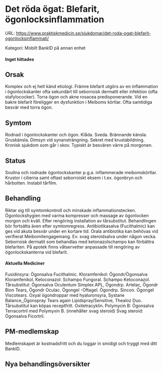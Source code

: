 # Det röda ögat: Blefarit, ögonlocksinflammation

URL: https://www.praktiskmedicin.se/sjukdomar/det-roda-ogat-blefarit-ogonlocksinflammati/



Kategori: Mobilt BankID på annan enhet

#### Inget hittades

## Orsak

Komplex och ej helt känd etiologi. Främre blefarit utgörs av en inflammation i ögonlockskanter ofta sekundärt till seborroisk dermatit eller infektion (ofta stafylococker). Torra ögon och akne rosacea predisponerande. Vid en bakre blefarit föreligger en dysfunktion i Meiboms körtlar. Ofta samtidiga besvär med torra ögon.

## Symtom

Rodnad i ögonlockskanter och ögon. Klåda. Sveda. Brännande känsla. Gruskänsla. Dimsyn vid synansträngning. Sekret med krustabildning. Kronisk sjukdom som går i skov. Typiskt är besvären värre på morgonen.

## Status

Svullna och rodnade ögonlockskanter p.g.a. inflammerade meibomskörtlar. Krustor i cilierna samt oftast seborroiskt eksem i t.ex. ögonbryn och hårbotten. Instabil tårfilm.

## Behandling

Riktar sig till symtomkontroll och minskade inflammationstecken. Ögonlockshygien med varma kompresser och massage av ögonlocken morgon och kväll. Efter rengöring installation av tårsubstitut. Behandlingen bör fortsätta även efter symtomregress. Antibiotikasalva (Fucithalmic) kan ges vid akuta besvär under en kortare tid. Orala antibiotika kan behövas vid verifierat Meibomitengagemang. Ev. svag steroidsalva under någon vecka. Seborroisk dermatit som behandlas med ketonazolschampo kan förbättra blefariten. På apotek finns våtservetter anpassade till rengöring av ögonlockskanterna vid blefarit.

#### Aktuella Mediciner

Fusidinsyra: Ögonsalva Fucithalmic.
Kloramfenikol: Ögondr/Ögonsalva Kloramfenikol.
Ketoconazol: Schampo Fungoral. Schampo Ketoconazol.
Tårsubstitut: Ögonsalva Oculentum Simplex APL, Ögondrp. Artelac, Ögondr Bion Tears, Ögondr Oculac. Ögongel -Oftagel. Ögondrp. Sincon. Ögongel Viscotears. Oxyal ögondroppar med hyaluronsyra, Systane Balance,,Ögonspray Tears again Lipidspray/Sensitive, Thealoz Duo. Tårsubstitut kan köpas receptfritt.
Oxitetracyklin. Polymycin B: Ögonsalva Terracortril med Polymyxin B. (innehåller svag steroid)
Svag steroid: Ögonsalva Ficortril.

## PM-medlemskap

Medlemskapet är kostnadsfritt och du loggar in smidigt och tryggt med ditt BankID.

## Nya behandlingsöversikter

